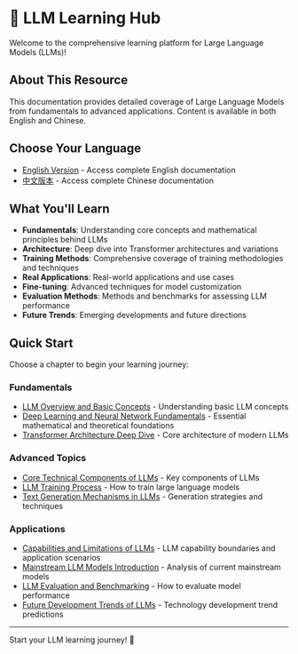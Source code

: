 # 🤖 LLM Learning Hub

Welcome to the comprehensive learning platform for Large Language Models (LLMs)!

## About This Resource

This documentation provides detailed coverage of Large Language Models from fundamentals to advanced applications. Content is available in both English and Chinese.

## Choose Your Language

- [English Version](./en) - Access complete English documentation
- [中文版本](./zh) - Access complete Chinese documentation

## What You'll Learn

- **Fundamentals**: Understanding core concepts and mathematical principles behind LLMs
- **Architecture**: Deep dive into Transformer architectures and variations
- **Training Methods**: Comprehensive coverage of training methodologies and techniques
- **Real Applications**: Real-world applications and use cases
- **Fine-tuning**: Advanced techniques for model customization
- **Evaluation Methods**: Methods and benchmarks for assessing LLM performance
- **Future Trends**: Emerging developments and future directions

## Quick Start

Choose a chapter to begin your learning journey:

### Fundamentals
- [LLM Overview and Basic Concepts](./chapter01_llm_overview) - Understanding basic LLM concepts
- [Deep Learning and Neural Network Fundamentals](./chapter02_deep_learning) - Essential mathematical and theoretical foundations
- [Transformer Architecture Deep Dive](./chapter03_transformer) - Core architecture of modern LLMs

### Advanced Topics
- [Core Technical Components of LLMs](./chapter04_core_components) - Key components of LLMs
- [LLM Training Process](./chapter05_training_process) - How to train large language models
- [Text Generation Mechanisms in LLMs](./chapter06_text_generation) - Generation strategies and techniques

### Applications
- [Capabilities and Limitations of LLMs](./chapter07_capabilities) - LLM capability boundaries and application scenarios
- [Mainstream LLM Models Introduction](./chapter08_mainstream_models) - Analysis of current mainstream models
- [LLM Evaluation and Benchmarking](./chapter09_evaluation) - How to evaluate model performance
- [Future Development Trends of LLMs](./chapter10_future_trends) - Technology development trend predictions

---

Start your LLM learning journey! 🚀